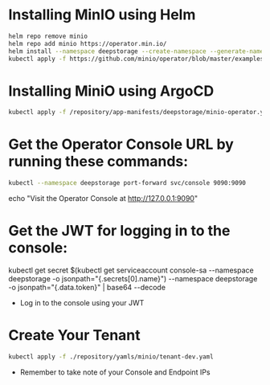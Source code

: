# Installing MinIO using Helm
```sh
helm repo remove minio
helm repo add minio https://operator.min.io/
helm install --namespace deepstorage --create-namespace --generate-name minio/minio-operator
kubectl apply -f https://github.com/minio/operator/blob/master/examples/tenant.yaml
```

# Installing MiniO using ArgoCD
```sh
kubectl apply -f /repository/app-manifests/deepstorage/minio-operator.yaml
```

# Get the Operator Console URL by running these commands:
```sh
kubectl --namespace deepstorage port-forward svc/console 9090:9090
```
echo "Visit the Operator Console at http://127.0.0.1:9090"

# Get the JWT for logging in to the console:
kubectl get secret $(kubectl get serviceaccount console-sa --namespace deepstorage -o jsonpath="{.secrets[0].name}") --namespace deepstorage -o jsonpath="{.data.token}" | base64 --decode 

- Log in to the console using your JWT

# Create Your Tenant
```sh
kubectl apply -f ./repository/yamls/minio/tenant-dev.yaml
```
- Remember to take note of your Console and Endpoint IPs

